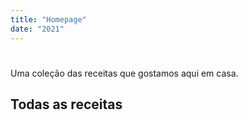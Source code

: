 ```yaml
---
title: "Homepage"
date: "2021"
---
```

#

Uma cole&ccedil;ão das receitas que gostamos aqui em casa.

## Todas as receitas